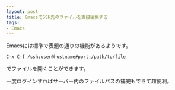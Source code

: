 ```yaml
---
layout: post
title: EmacsでSSH先のファイルを直接編集する
tags:
- Emacs
---
```


Emacsには標準で表題の通りの機能があるようです。

```
C-x C-f /ssh:user@hostname#port:/path/to/file
```

でファイルを開くことができます。

一度ログインすればサーバー内のファイルパスの補完もできて超便利。
